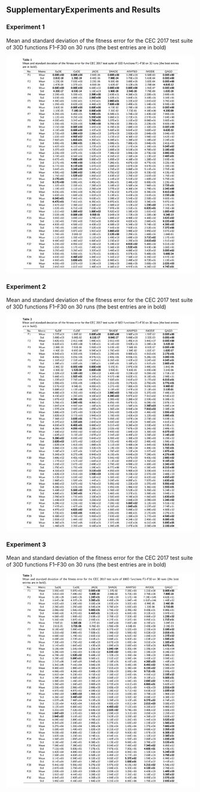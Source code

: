 
## SupplementaryExperiments and Results

### Experiment 1

 Mean and standard deviation of the ﬁtness error for the CEC 2017 test suite of 30D functions F1–F30 on 30 runs (the best entries are in bold)

![30D](https://github.com/tsingke/QAGO/blob/main/QAGO/AdditionalFile_30D.png)


### Experiment 2

 Mean and standard deviation of the ﬁtness error for the CEC 2017 test suite of 30D functions F1–F30 on 30 runs (the best entries are in bold)

![50D](https://github.com/tsingke/QAGO/blob/main/QAGO/AdditionalFile_50D.png)


### Experiment 3

 Mean and standard deviation of the ﬁtness error for the CEC 2017 test suite of 30D functions F1–F30 on 30 runs (the best entries are in bold)

![100D](https://github.com/tsingke/QAGO/blob/main/QAGO/AdditionalFile_100D.png)

